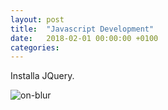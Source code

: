 ```yaml
---
layout: post
title:  "Javascript Development"
date:   2018-02-01 00:00:00 +0100
categories:
---
```

Installa JQuery.

![on-blur]({{"/assets/img/on-blur.png"|absolute_uri}})
